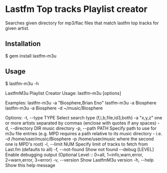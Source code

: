 # Lastfm Top tracks Playlist creator

Searches given directory for mp3/flac files that match lastfm top tracks for given artist.

## Installation

$ gem install lastfm-m3u

## Usage

$ lastfm-m3u -h

LastfmM3u Playlist Creator
Usage: lastfm-m3u [options]

Examples:
  lastfm-m3u -a "Biosphere,Brian Eno"
  lastfm-m3u -a Biosphere
  lastfm-m3u -a Biosphere -d ~/music/Biosphere


Options:
    -t, --type TYPE                  Select search type
                                       (f,i,b,file,id3,both)
    -a "x,y,z"                       one or more artists separated by commas (enclose with quotes if any spaces)
    -d, --directory DIR              music directory
    -p, --path PATH                  Specify path to use for m3u file entries (e.g. MPD requires a path relative to its music directory - i.e. -d /home/user/music/Biosphere -p /home/user/music where the second one is MPD's root)
    -l, --limit NUM                  Specify limit of tracks to fetch from Last.fm (defaults to all)
    -f, --not-found                  Show not found
        --debug [LEVEL]              Enable debugging output (Optional Level :: 0=all, 1=info,warn,error, 2=warn,error, 3=error)
    -v, --version                    Show LastfmM3u version
    -h, --help                       Show this help message
